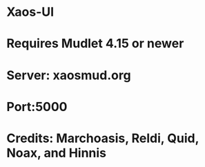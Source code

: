# Xaos-UI
#
# Requires Mudlet 4.15 or newer
#
# Server: xaosmud.org
# Port:5000
#
# Credits: Marchoasis, Reldi, Quid, Noax, and Hinnis
